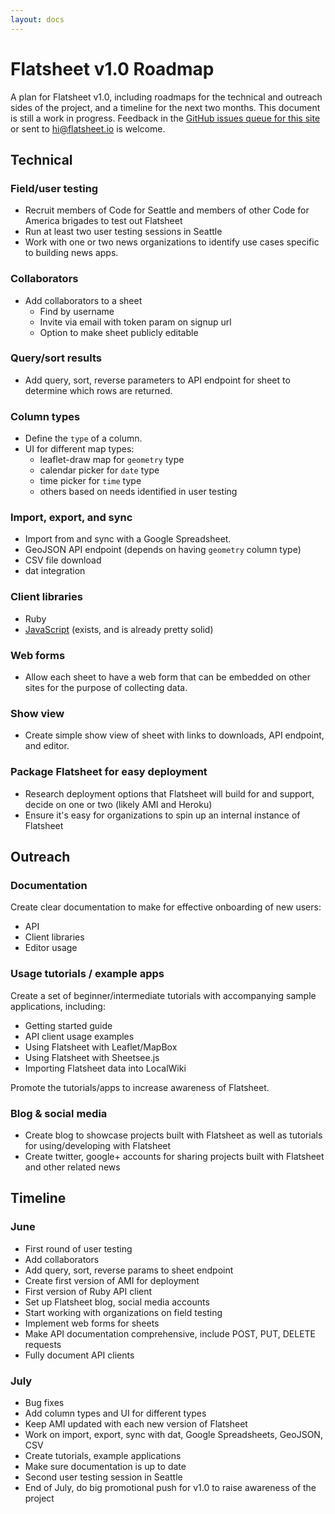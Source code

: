 ```yaml
---
layout: docs
---
```


# Flatsheet v1.0 Roadmap
A plan for Flatsheet v1.0, including roadmaps for the technical and outreach sides of the project, and a timeline for the next two months. This document is still a work in progress. Feedback in the [GitHub issues queue for this site](https://github.com/flatsheet/flatsheet.github.io/issues) or sent to hi@flatsheet.io is welcome. 

## Technical

### Field/user testing
- Recruit members of Code for Seattle and members of other Code for America brigades to test out Flatsheet
- Run at least two user testing sessions in Seattle
- Work with one or two news organizations to identify use cases specific to building news apps.

### Collaborators
- Add collaborators to a sheet
  - Find by username
  - Invite via email with token param on signup url
  - Option to make sheet publicly editable

### Query/sort results
- Add query, sort, reverse parameters to API endpoint for sheet to determine which rows are returned.

### Column types
- Define the `type` of a column.
- UI for different map types:
  - leaflet-draw map for `geometry` type
  - calendar picker for `date` type
  - time picker for `time` type
  - others based on needs identified in user testing

### Import, export, and sync
- Import from and sync with a Google Spreadsheet.
- GeoJSON API endpoint (depends on having `geometry` column type)
- CSV file download
- dat integration

### Client libraries
- Ruby
- [JavaScript](http://github.com/flatsheet/flatsheet-javascript-client) (exists, and is already pretty solid)

### Web forms
- Allow each sheet to have a web form that can be embedded on other sites for the purpose of collecting data.

### Show view
- Create simple show view of sheet with links to downloads, API endpoint, and editor.

### Package Flatsheet for easy deployment
- Research deployment options that Flatsheet will build for and support, decide on one or two (likely AMI and Heroku)
- Ensure it's easy for organizations to spin up an internal instance of Flatsheet

## Outreach

### Documentation
Create clear documentation to make for effective onboarding of new users:

- API
- Client libraries
- Editor usage

### Usage tutorials / example apps
Create a set of beginner/intermediate tutorials with accompanying sample applications, including:

- Getting started guide
- API client usage examples
- Using Flatsheet with Leaflet/MapBox
- Using Flatsheet with Sheetsee.js
- Importing Flatsheet data into LocalWiki

Promote the tutorials/apps to increase awareness of Flatsheet.

### Blog & social media
- Create blog to showcase projects built with Flatsheet as well as tutorials for using/developing with Flatsheet
- Create twitter, google+ accounts for sharing projects built with Flatsheet and other related news


## Timeline

### June 
- First round of user testing
- Add collaborators
- Add query, sort, reverse params to sheet endpoint
- Create first version of AMI for deployment
- First version of Ruby API client
- Set up Flatsheet blog, social media accounts
- Start working with organizations on field testing
- Implement web forms for sheets
- Make API documentation comprehensive, include POST, PUT, DELETE requests
- Fully document API clients

### July
- Bug fixes
- Add column types and UI for different types
- Keep AMI updated with each new version of Flatsheet
- Work on import, export, sync with dat, Google Spreadsheets, GeoJSON, CSV
- Create tutorials, example applications
- Make sure documentation is up to date
- Second user testing session in Seattle
- End of July, do big promotional push for v1.0 to raise awareness of the project
